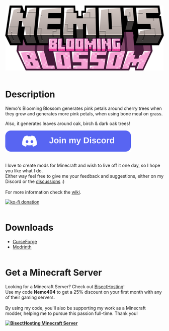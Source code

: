 ![Nemo's Blooming Blossom](https://github.com/NemoNotFound/NemoNotFound/blob/master/resources/png/nemos-blooming-blossom.png?raw=true)
<br><br>

# Description
Nemo's Blooming Blossom generates pink petals around cherry trees when <br>
they grow and generates more pink petals, when using bone meal on grass. <br>

Also, it generates leaves around oak, birch & dark oak trees!

[![Join my Discord](https://github.com/NemoNotFound/NemoNotFound/blob/master/resources/svg/join_discord_button.svg?raw=true)](https://discord.com/invite/yxs9dga)
<br>
<br>

I love to create mods for Minecraft and wish to live off it one day, so I hope you like what I do. <br>
Either way feel free to give me your feedback and suggestions, either on my Discord or the [discussions](https://github.com/NemoNotFound/NemosCreatures/discussions/) :)
<br><br>
For more information check the [wiki](https://www.nemonotfound.com/minecraft-mods/nemos-blooming-blossom/wiki).

[![ko-fi donation](https://ko-fi.com/img/githubbutton_sm.svg)](https://ko-fi.com/nemonotfound)
<br>
<br>

# Downloads
- [CurseForge](https://curseforge.com/minecraft/mc-mods/nemos-blooming-blossom)
- [Modrinth](https://modrinth.com/mod/nemos-blooming-blossom)
  <br>
  <br>

# Get a Minecraft Server
Looking for a Minecraft Server? Check out [BisectHosting](https://bisecthosting.com/Nemo404)! <br>
Use my code **Nemo404** to get a 25% discount on your first month with any of their gaming servers. <br><br>
By using my code, you'll also be supporting my work as a Minecraft modder, helping me to pursue this passion full-time. Thank you!

[**![BisectHosting Minecraft Server](https://www.bisecthosting.com/partners/custom-banners/e6d95b5e-b7fb-47eb-ad78-4dc6071a6171.png)**](https://bisecthosting.com/Nemo404)
